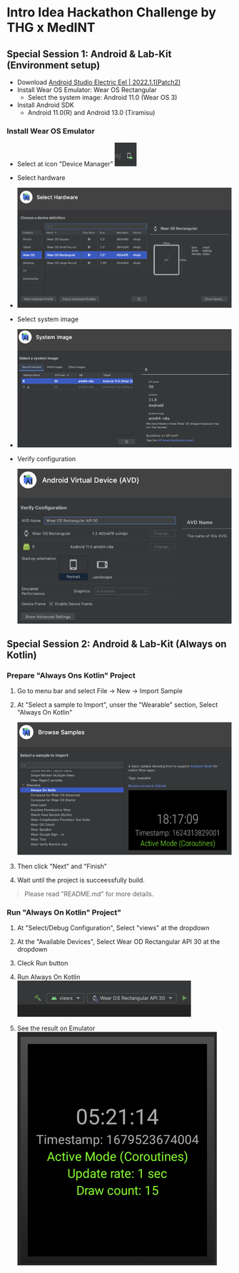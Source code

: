 # Intro Idea Hackathon Challenge by THG x MedINT

## Special Session 1:  Android & Lab-Kit (Environment setup)
- Download [Android Studio Electric Eel | 2022.1.1(Patch2)](https://developer.android.com/studio?gclid=Cj0KCQjwlPWgBhDHARIsAH2xdNfvdH5EMEdGkqUGXwW89EqSO6DGgllXc1X19QPRL1eULS8USLOWCyYaAj1eEALw_wcB&gclsrc=aw.ds)
- Install Wear OS Emulator: Wear OS Rectangular
  - Select the system image: Android 11.0 (Wear OS 3) 
- Install Android SDK
  - Android 11.0(R) and Android 13.0 (Tiramisu) 
   

### Install Wear OS Emulator
- Select at icon "Device Manager"
  ![Device Manager](https://github.com/lalitanar/healthtechHackathon/blob/main/pic01.png)
-  Select hardware
-  
   ![Select Hardware](https://github.com/lalitanar/healthtechHackathon/blob/main/pic02.png)
   
-  Select system image 
-  
   ![System Image](https://github.com/lalitanar/healthtechHackathon/blob/main/pic03.png)
   
-  Verify configuration

   ![Verify Configuration](https://github.com/lalitanar/healthtechHackathon/blob/main/pic04.png)
   

## Special Session 2:  Android & Lab-Kit (Always on Kotlin)

### Prepare "Always Ons Kotlin" Project

1. Go to menu bar and select File -> New -> Import Sample
2. At "Select a sample to Import", unser the "Wearable" section, Select "Always On Kotlin"

   ![Always On Kotlin](https://github.com/lalitanar/healthtechHackathon/blob/main/pic05.png)
   
3. Then click "Next" and "Finish"
4. Wait until the project is succeessfully build.
> Please read "README.md" for more details.

### Run "Always On Kotlin" Project"
1. At "Select/Debug Configuration", Select "views" at the dropdown
2. At the "Available Devices", Select Wear OD Rectangular API 30 at the dropdown
3. Cleck Run button
4. Run Always On Kotlin
   ![Run Always On Kotlin](https://github.com/lalitanar/healthtechHackathon/blob/main/pic06.png)
   

5. See the result on Emulator
   ![Always On Kotlin application](https://github.com/lalitanar/healthtechHackathon/blob/main/pic07.png)
